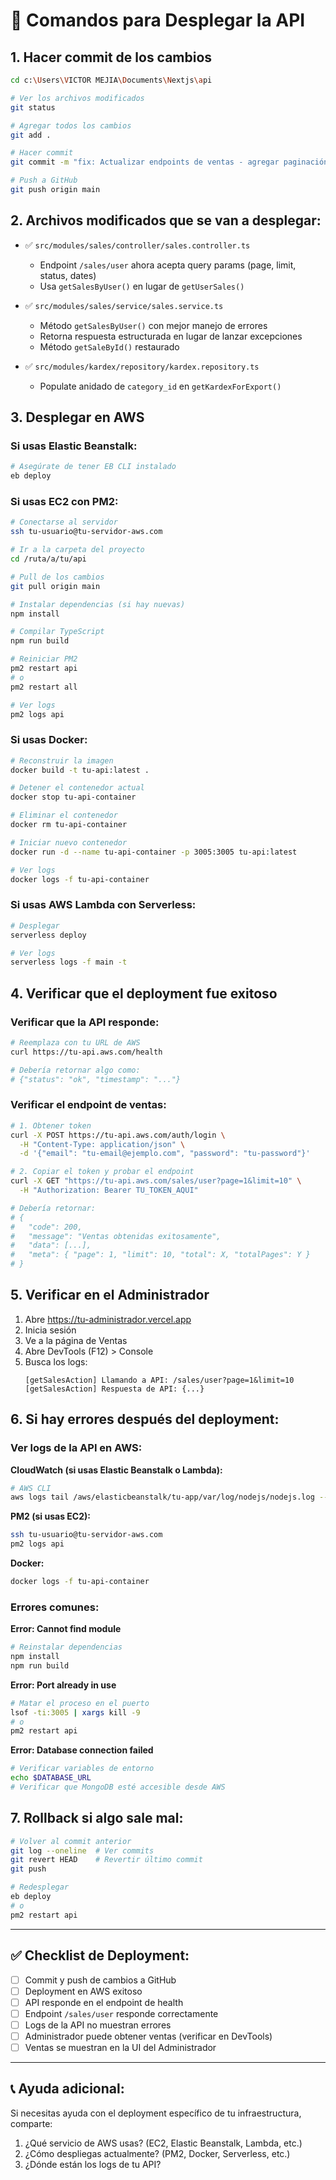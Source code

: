 # 🚀 Comandos para Desplegar la API

## 1. Hacer commit de los cambios

```bash
cd c:\Users\VICTOR MEJIA\Documents\Nextjs\api

# Ver los archivos modificados
git status

# Agregar todos los cambios
git add .

# Hacer commit
git commit -m "fix: Actualizar endpoints de ventas - agregar paginación y mejorar manejo de errores"

# Push a GitHub
git push origin main
```

## 2. Archivos modificados que se van a desplegar:

- ✅ `src/modules/sales/controller/sales.controller.ts`
  - Endpoint `/sales/user` ahora acepta query params (page, limit, status, dates)
  - Usa `getSalesByUser()` en lugar de `getUserSales()`

- ✅ `src/modules/sales/service/sales.service.ts`
  - Método `getSalesByUser()` con mejor manejo de errores
  - Retorna respuesta estructurada en lugar de lanzar excepciones
  - Método `getSaleById()` restaurado

- ✅ `src/modules/kardex/repository/kardex.repository.ts`
  - Populate anidado de `category_id` en `getKardexForExport()`

## 3. Desplegar en AWS

### Si usas Elastic Beanstalk:
```bash
# Asegúrate de tener EB CLI instalado
eb deploy
```

### Si usas EC2 con PM2:
```bash
# Conectarse al servidor
ssh tu-usuario@tu-servidor-aws.com

# Ir a la carpeta del proyecto
cd /ruta/a/tu/api

# Pull de los cambios
git pull origin main

# Instalar dependencias (si hay nuevas)
npm install

# Compilar TypeScript
npm run build

# Reiniciar PM2
pm2 restart api
# o
pm2 restart all

# Ver logs
pm2 logs api
```

### Si usas Docker:
```bash
# Reconstruir la imagen
docker build -t tu-api:latest .

# Detener el contenedor actual
docker stop tu-api-container

# Eliminar el contenedor
docker rm tu-api-container

# Iniciar nuevo contenedor
docker run -d --name tu-api-container -p 3005:3005 tu-api:latest

# Ver logs
docker logs -f tu-api-container
```

### Si usas AWS Lambda con Serverless:
```bash
# Desplegar
serverless deploy

# Ver logs
serverless logs -f main -t
```

## 4. Verificar que el deployment fue exitoso

### Verificar que la API responde:
```bash
# Reemplaza con tu URL de AWS
curl https://tu-api.aws.com/health

# Debería retornar algo como:
# {"status": "ok", "timestamp": "..."}
```

### Verificar el endpoint de ventas:
```bash
# 1. Obtener token
curl -X POST https://tu-api.aws.com/auth/login \
  -H "Content-Type: application/json" \
  -d '{"email": "tu-email@ejemplo.com", "password": "tu-password"}'

# 2. Copiar el token y probar el endpoint
curl -X GET "https://tu-api.aws.com/sales/user?page=1&limit=10" \
  -H "Authorization: Bearer TU_TOKEN_AQUI"

# Debería retornar:
# {
#   "code": 200,
#   "message": "Ventas obtenidas exitosamente",
#   "data": [...],
#   "meta": { "page": 1, "limit": 10, "total": X, "totalPages": Y }
# }
```

## 5. Verificar en el Administrador

1. Abre https://tu-administrador.vercel.app
2. Inicia sesión
3. Ve a la página de Ventas
4. Abre DevTools (F12) > Console
5. Busca los logs:
   ```
   [getSalesAction] Llamando a API: /sales/user?page=1&limit=10
   [getSalesAction] Respuesta de API: {...}
   ```

## 6. Si hay errores después del deployment:

### Ver logs de la API en AWS:

**CloudWatch (si usas Elastic Beanstalk o Lambda):**
```bash
# AWS CLI
aws logs tail /aws/elasticbeanstalk/tu-app/var/log/nodejs/nodejs.log --follow
```

**PM2 (si usas EC2):**
```bash
ssh tu-usuario@tu-servidor-aws.com
pm2 logs api
```

**Docker:**
```bash
docker logs -f tu-api-container
```

### Errores comunes:

**Error: Cannot find module**
```bash
# Reinstalar dependencias
npm install
npm run build
```

**Error: Port already in use**
```bash
# Matar el proceso en el puerto
lsof -ti:3005 | xargs kill -9
# o
pm2 restart api
```

**Error: Database connection failed**
```bash
# Verificar variables de entorno
echo $DATABASE_URL
# Verificar que MongoDB esté accesible desde AWS
```

## 7. Rollback si algo sale mal:

```bash
# Volver al commit anterior
git log --oneline  # Ver commits
git revert HEAD    # Revertir último commit
git push

# Redesplegar
eb deploy
# o
pm2 restart api
```

---

## ✅ Checklist de Deployment:

- [ ] Commit y push de cambios a GitHub
- [ ] Deployment en AWS exitoso
- [ ] API responde en el endpoint de health
- [ ] Endpoint `/sales/user` responde correctamente
- [ ] Logs de la API no muestran errores
- [ ] Administrador puede obtener ventas (verificar en DevTools)
- [ ] Ventas se muestran en la UI del Administrador

---

## 📞 Ayuda adicional:

Si necesitas ayuda con el deployment específico de tu infraestructura, comparte:
1. ¿Qué servicio de AWS usas? (EC2, Elastic Beanstalk, Lambda, etc.)
2. ¿Cómo despliegas actualmente? (PM2, Docker, Serverless, etc.)
3. ¿Dónde están los logs de tu API?
